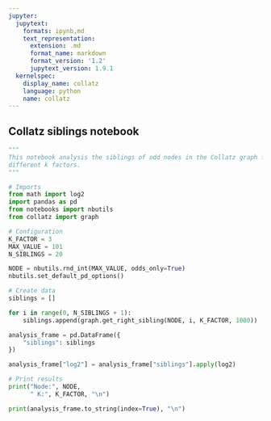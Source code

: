 ```yaml
---
jupyter:
  jupytext:
    formats: ipynb,md
    text_representation:
      extension: .md
      format_name: markdown
      format_version: '1.2'
      jupytext_version: 1.9.1
  kernelspec:
    display_name: collatz
    language: python
    name: collatz
---
```


<!-- #region pycharm={"name": "#%% md\n"} -->
## Collatz siblings notebook
<!-- #endregion -->

```python pycharm={"name": "#%%\n"}
"""
This notebook analysis the siblings of odd nodes in the Collatz graph for
different k factors.
"""

# Imports
from math import log2
import pandas as pd
from notebooks import nbutils
from collatz import graph

# Configuration
K_FACTOR = 3
MAX_VALUE = 101
N_SIBLINGS = 20

NODE = nbutils.rnd_int(MAX_VALUE, odds_only=True)
nbutils.set_default_pd_options()

# Create data
siblings = []

for i in range(0, N_SIBLINGS + 1):
    siblings.append(graph.get_right_sibling(NODE, i, K_FACTOR, 1000))

analysis_frame = pd.DataFrame({
    "siblings": siblings
})

analysis_frame["log2"] = analysis_frame["siblings"].apply(log2)

# Print results
print("Node:", NODE,
      " K:", K_FACTOR, "\n")

print(analysis_frame.to_string(index=True), "\n")
```
